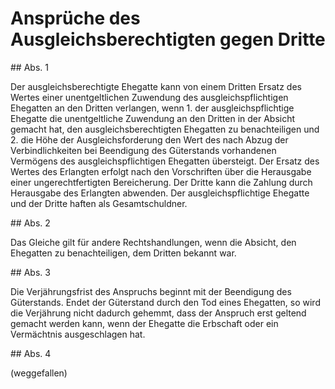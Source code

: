 # Ansprüche des Ausgleichsberechtigten gegen Dritte



\#\# Abs. 1

 Der ausgleichsberechtigte Ehegatte kann von einem Dritten Ersatz des Wertes einer unentgeltlichen Zuwendung des ausgleichspflichtigen Ehegatten an den Dritten verlangen, wenn  1\.
 der ausgleichspflichtige Ehegatte die unentgeltliche Zuwendung an den Dritten in der Absicht gemacht hat, den ausgleichsberechtigten Ehegatten zu benachteiligen und
 2\.
 die Höhe der Ausgleichsforderung den Wert des nach Abzug der Verbindlichkeiten bei Beendigung des Güterstands vorhandenen Vermögens des ausgleichspflichtigen Ehegatten übersteigt.
Der Ersatz des Wertes des Erlangten erfolgt nach den Vorschriften über die Herausgabe einer ungerechtfertigten Bereicherung. Der Dritte kann die Zahlung durch Herausgabe des Erlangten abwenden. Der ausgleichspflichtige Ehegatte und der Dritte haften als Gesamtschuldner.

\#\# Abs. 2

 Das Gleiche gilt für andere Rechtshandlungen, wenn die Absicht, den Ehegatten zu benachteiligen, dem Dritten bekannt war.

\#\# Abs. 3

 Die Verjährungsfrist des Anspruchs beginnt mit der Beendigung des Güterstands. Endet der Güterstand durch den Tod eines Ehegatten, so wird die Verjährung nicht dadurch gehemmt, dass der Anspruch erst geltend gemacht werden kann, wenn der Ehegatte die Erbschaft oder ein Vermächtnis ausgeschlagen hat.

\#\# Abs. 4

 (weggefallen) 

